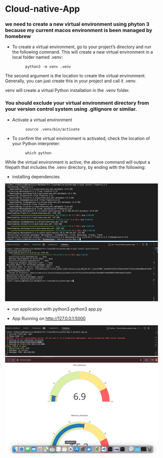 # Cloud-native-App

### we need to create a new virtual environment using phyton 3 because my current macos environment is been managed by homebrew

- To create a virtual environment, go to your project’s directory and run the following command. This will create a new virtual environment in a local folder named .venv:

            python3 -m venv .venv

The second argument is the location to create the virtual environment. Generally, you can just create this in your project and call it .venv.

venv will create a virtual Python installation in the .venv folder.
### You should exclude your virtual environment directory from your version control system using .gitignore or similar.

- Activate a virtual environment

            source .venv/bin/activate

- To confirm the virtual environment is activated, check the location of your Python interpreter:

            which python

While the virtual environment is active, the above command will output a filepath that includes the .venv directory, by ending with the following:


- installing dependencies

![alt text](images/1.1.png)
![alt text](images/1.2.png)

- run application with python3
            python3 app.py

- App Running on http://127.0.0.1:5000

![alt text](images/1.3.png)
![alt text](images/1.4.png)

